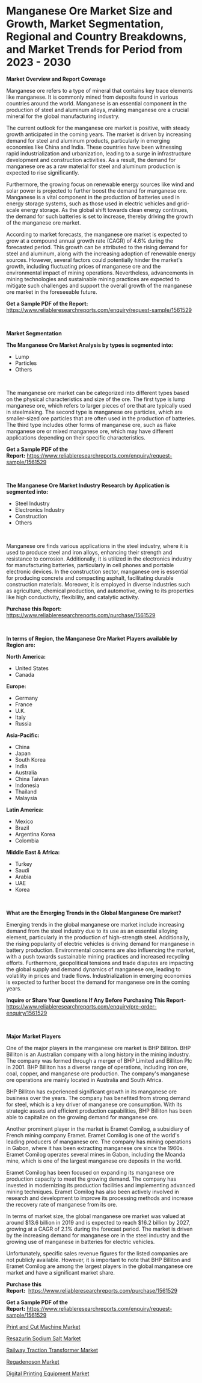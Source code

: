 <p><h1>Manganese Ore Market Size and Growth, Market Segmentation, Regional and Country Breakdowns, and Market Trends for Period from 2023 -  2030</h1></p><p><strong>Market Overview and Report Coverage</strong></p>
<p><p>Manganese ore refers to a type of mineral that contains key trace elements like manganese. It is commonly mined from deposits found in various countries around the world. Manganese is an essential component in the production of steel and aluminum alloys, making manganese ore a crucial mineral for the global manufacturing industry.</p><p>The current outlook for the manganese ore market is positive, with steady growth anticipated in the coming years. The market is driven by increasing demand for steel and aluminum products, particularly in emerging economies like China and India. These countries have been witnessing rapid industrialization and urbanization, leading to a surge in infrastructure development and construction activities. As a result, the demand for manganese ore as a raw material for steel and aluminum production is expected to rise significantly.</p><p>Furthermore, the growing focus on renewable energy sources like wind and solar power is projected to further boost the demand for manganese ore. Manganese is a vital component in the production of batteries used in energy storage systems, such as those used in electric vehicles and grid-scale energy storage. As the global shift towards clean energy continues, the demand for such batteries is set to increase, thereby driving the growth of the manganese ore market.</p><p>According to market forecasts, the manganese ore market is expected to grow at a compound annual growth rate (CAGR) of 4.6% during the forecasted period. This growth can be attributed to the rising demand for steel and aluminum, along with the increasing adoption of renewable energy sources. However, several factors could potentially hinder the market's growth, including fluctuating prices of manganese ore and the environmental impact of mining operations. Nevertheless, advancements in mining technologies and sustainable mining practices are expected to mitigate such challenges and support the overall growth of the manganese ore market in the foreseeable future.</p></p>
<p><strong>Get a Sample PDF of the Report:</strong> <a href="https://www.reliableresearchreports.com/enquiry/request-sample/1561529">https://www.reliableresearchreports.com/enquiry/request-sample/1561529</a></p>
<p>&nbsp;</p>
<p><strong>Market Segmentation</strong></p>
<p><strong>The Manganese Ore Market Analysis by types is segmented into:</strong></p>
<p><ul><li>Lump</li><li>Particles</li><li>Others</li></ul></p>
<p>&nbsp;</p>
<p><p>The manganese ore market can be categorized into different types based on the physical characteristics and size of the ore. The first type is lump manganese ore, which refers to larger pieces of ore that are typically used in steelmaking. The second type is manganese ore particles, which are smaller-sized ore particles that are often used in the production of batteries. The third type includes other forms of manganese ore, such as flake manganese ore or mixed manganese ore, which may have different applications depending on their specific characteristics.</p></p>
<p><strong>Get a Sample PDF of the Report:</strong>&nbsp;<a href="https://www.reliableresearchreports.com/enquiry/request-sample/1561529">https://www.reliableresearchreports.com/enquiry/request-sample/1561529</a></p>
<p>&nbsp;</p>
<p><strong>The Manganese Ore Market Industry Research by Application is segmented into:</strong></p>
<p><ul><li>Steel Industry</li><li>Electronics Industry</li><li>Construction</li><li>Others</li></ul></p>
<p>&nbsp;</p>
<p><p>Manganese ore finds various applications in the steel industry, where it is used to produce steel and iron alloys, enhancing their strength and resistance to corrosion. Additionally, it is utilized in the electronics industry for manufacturing batteries, particularly in cell phones and portable electronic devices. In the construction sector, manganese ore is essential for producing concrete and compacting asphalt, facilitating durable construction materials. Moreover, it is employed in diverse industries such as agriculture, chemical production, and automotive, owing to its properties like high conductivity, flexibility, and catalytic activity.</p></p>
<p><strong>Purchase this Report:</strong>&nbsp; <a href="https://www.reliableresearchreports.com/purchase/1561529">https://www.reliableresearchreports.com/purchase/1561529</a></p>
<p>&nbsp;</p>
<p><strong>In terms of Region, the Manganese Ore Market Players available by Region are:</strong></p>
<p>
    <p> <strong> North America: </strong>
        <ul>
            <li>United States</li>
            <li>Canada</li>
        </ul>
        </p> 
    <p> <strong> Europe: </strong>
        <ul>
            <li>Germany</li>
            <li>France</li>
            <li>U.K.</li>
            <li>Italy</li>
            <li>Russia</li>
        </ul>
        </p> 
    <p> <strong> Asia-Pacific: </strong>
        <ul>
            <li>China</li>
            <li>Japan</li>
            <li>South Korea</li>
            <li>India</li>
            <li>Australia</li>
            <li>China Taiwan</li>
            <li>Indonesia</li>
            <li>Thailand</li>
            <li>Malaysia</li>
        </ul>
        </p> 
    <p> <strong> Latin America: </strong>
        <ul>
            <li>Mexico</li>
            <li>Brazil</li>
            <li>Argentina Korea</li>
            <li>Colombia</li>
        </ul>
        </p> 
    <p> <strong> Middle East & Africa: </strong>
        <ul>
            <li>Turkey</li>
            <li>Saudi</li>
            <li>Arabia</li>
            <li>UAE</li>
            <li>Korea</li>
        </ul>
    </p>
    </p>
<p>&nbsp;</p>
<p><strong>What are the Emerging Trends in the Global Manganese Ore market?</strong></p>
<p><p>Emerging trends in the global manganese ore market include increasing demand from the steel industry due to its use as an essential alloying element, particularly in the production of high-strength steel. Additionally, the rising popularity of electric vehicles is driving demand for manganese in battery production. Environmental concerns are also influencing the market, with a push towards sustainable mining practices and increased recycling efforts. Furthermore, geopolitical tensions and trade disputes are impacting the global supply and demand dynamics of manganese ore, leading to volatility in prices and trade flows. Industrialization in emerging economies is expected to further boost the demand for manganese ore in the coming years.</p></p>
<p><strong>Inquire or Share Your Questions If Any Before Purchasing This Report</strong>- <a href="https://www.reliableresearchreports.com/enquiry/pre-order-enquiry/1561529">https://www.reliableresearchreports.com/enquiry/pre-order-enquiry/1561529</a></p>
<p>&nbsp;</p>
<p><strong>Major Market Players</strong></p>
<p><p>One of the major players in the manganese ore market is BHP Billiton. BHP Billiton is an Australian company with a long history in the mining industry. The company was formed through a merger of BHP Limited and Billiton Plc in 2001. BHP Billiton has a diverse range of operations, including iron ore, coal, copper, and manganese ore production. The company's manganese ore operations are mainly located in Australia and South Africa.</p><p>BHP Billiton has experienced significant growth in its manganese ore business over the years. The company has benefited from strong demand for steel, which is a key driver of manganese ore consumption. With its strategic assets and efficient production capabilities, BHP Billiton has been able to capitalize on the growing demand for manganese ore.</p><p>Another prominent player in the market is Eramet Comilog, a subsidiary of French mining company Eramet. Eramet Comilog is one of the world's leading producers of manganese ore. The company has mining operations in Gabon, where it has been extracting manganese ore since the 1960s. Eramet Comilog operates several mines in Gabon, including the Moanda mine, which is one of the largest manganese ore deposits in the world.</p><p>Eramet Comilog has been focused on expanding its manganese ore production capacity to meet the growing demand. The company has invested in modernizing its production facilities and implementing advanced mining techniques. Eramet Comilog has also been actively involved in research and development to improve its processing methods and increase the recovery rate of manganese from its ore.</p><p>In terms of market size, the global manganese ore market was valued at around $13.6 billion in 2019 and is expected to reach $16.2 billion by 2027, growing at a CAGR of 2.1% during the forecast period. The market is driven by the increasing demand for manganese ore in the steel industry and the growing use of manganese in batteries for electric vehicles.</p><p>Unfortunately, specific sales revenue figures for the listed companies are not publicly available. However, it is important to note that BHP Billiton and Eramet Comilog are among the largest players in the global manganese ore market and have a significant market share.</p></p>
<p><strong>Purchase this Report:</strong>&nbsp;&nbsp;<a href="https://www.reliableresearchreports.com/purchase/1561529">https://www.reliableresearchreports.com/purchase/1561529</a></p>
<p></p>
<p><strong>Get a Sample PDF of the Report:</strong>&nbsp;<a href="https://www.reliableresearchreports.com/enquiry/request-sample/1561529">https://www.reliableresearchreports.com/enquiry/request-sample/1561529</a></p>
<p><p><a href="https://medium.com/@theomorar2000/print-and-cut-machine-market-outlook-industry-overview-and-forecast-2023-to-2030-6289b11ac9fa">Print and Cut Machine Market</a></p><p><a href="https://github.com/zebdakicsin/Market-Research-Report-List-1/blob/main/resazurin-sodium-salt-market.md">Resazurin Sodium Salt Market</a></p><p><a href="https://medium.com/@audieyost1952/railway-traction-transformer-market-focuses-on-market-share-size-and-projected-forecast-till-2030-ef83228469ac">Railway Traction Transformer Market</a></p><p><a href="https://github.com/kholmovskayalyudmila/Market-Research-Report-List-1/blob/main/regadenoson-market.md">Regadenoson Market</a></p><p><a href="https://medium.com/@tonikuhic/decoding-digital-printing-equipment-market-metrics-market-share-trends-and-growth-patterns-a3b88a7f39e3">Digital Printing Equipment Market</a></p></p>